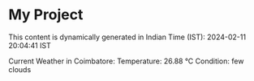 # My Project

This content is dynamically generated in Indian Time (IST): 2024-02-11 20:04:41 IST


Current Weather in Coimbatore:
Temperature: 26.88 °C
Condition: few clouds

